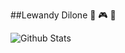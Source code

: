 ##Lewandy Dilone 🏀 🎮 🎵

![Github Stats](https://github-readme-stats.vercel.app/api?username=lewandy)



